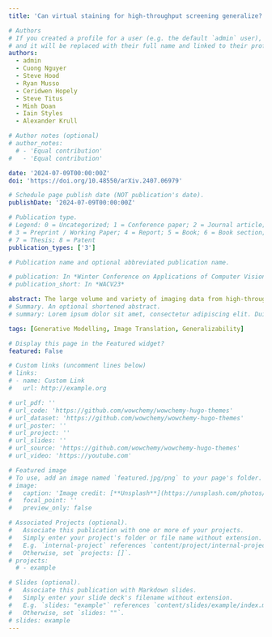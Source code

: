 ```yaml
---
title: 'Can virtual staining for high-throughput screening generalize?'

# Authors
# If you created a profile for a user (e.g. the default `admin` user), write the username (folder name) here
# and it will be replaced with their full name and linked to their profile.
authors:
  - admin
  - Cuong Nguyer
  - Steve Hood
  - Ryan Musso
  - Ceridwen Hopely
  - Steve Titus
  - Minh Doan
  - Iain Styles
  - Alexander Krull

# Author notes (optional)
# author_notes:
  # - 'Equal contribution'
#   - 'Equal contribution'

date: '2024-07-09T00:00:00Z'
doi: 'https://doi.org/10.48550/arXiv.2407.06979'

# Schedule page publish date (NOT publication's date).
publishDate: '2024-07-09T00:00:00Z'

# Publication type.
# Legend: 0 = Uncategorized; 1 = Conference paper; 2 = Journal article;
# 3 = Preprint / Working Paper; 4 = Report; 5 = Book; 6 = Book section;
# 7 = Thesis; 8 = Patent
publication_types: ['3']

# Publication name and optional abbreviated publication name.

# publication: In *Winter Conference on Applications of Computer Vision (awaiting decision)*
# publication_short: In *WACV23*

abstract: The large volume and variety of imaging data from high-throughput screening (HTS) in the pharmaceutical industry present an excellent resource for training virtual staining models. However, the potential of models trained under one set of experimental conditions to generalize to other conditions remains underexplored. This study systematically investigates whether data from three cell types (lung, ovarian, and breast) and two phenotypes (toxic and non-toxic conditions) commonly found in HTS can effectively train virtual staining models to generalize across three typical HTS distribution shifts unseen phenotypes, unseen cell types, and the combination of both. Utilizing a dataset of 772,416 paired bright-field, cytoplasm, nuclei, and DNA-damage stain images, we evaluate the generalization capabilities of models across pixel-based, instance-wise, and biological-feature-based levels. Our findings indicate that training virtual nuclei and cytoplasm models on non-toxic condition samples not only generalizes to toxic condition samples but leads to improved performance across all evaluation levels compared to training on toxic condition samples. Generalization to unseen cell types shows variability depending on the cell type; models trained on ovarian or lung cell samples often perform well under other conditions, while those trained on breast cell samples consistently show poor generalization. Generalization to unseen cell types and phenotypes shows good generalization across all levels of evaluation compared to addressing unseen cell types alone. This study represents the first large-scale, data-centric analysis of the generalization capability of virtual staining models trained on diverse HTS datasets, providing valuable strategies for experimental training data generation.
# Summary. An optional shortened abstract.
# summary: Lorem ipsum dolor sit amet, consectetur adipiscing elit. Duis posuere tellus ac convallis placerat. Proin tincidunt magna sed ex sollicitudin condimentum.

tags: [Generative Modelling, Image Translation, Generalizability]

# Display this page in the Featured widget?
featured: False

# Custom links (uncomment lines below)
# links:
# - name: Custom Link
#   url: http://example.org

# url_pdf: ''
# url_code: 'https://github.com/wowchemy/wowchemy-hugo-themes'
# url_dataset: 'https://github.com/wowchemy/wowchemy-hugo-themes'
# url_poster: ''
# url_project: ''
# url_slides: ''
# url_source: 'https://github.com/wowchemy/wowchemy-hugo-themes'
# url_video: 'https://youtube.com'

# Featured image
# To use, add an image named `featured.jpg/png` to your page's folder.
# image:
#   caption: 'Image credit: [**Unsplash**](https://unsplash.com/photos/pLCdAaMFLTE)'
#   focal_point: ''
#   preview_only: false

# Associated Projects (optional).
#   Associate this publication with one or more of your projects.
#   Simply enter your project's folder or file name without extension.
#   E.g. `internal-project` references `content/project/internal-project/index.md`.
#   Otherwise, set `projects: []`.
# projects:
  # - example

# Slides (optional).
#   Associate this publication with Markdown slides.
#   Simply enter your slide deck's filename without extension.
#   E.g. `slides: "example"` references `content/slides/example/index.md`.
#   Otherwise, set `slides: ""`.
# slides: example
---
```


<!-- {{% callout note %}}
Click the _Cite_ button above to demo the feature to enable visitors to import publication metadata into their reference management software.
{{% /callout %}}

{{% callout note %}}
Create your slides in Markdown - click the _Slides_ button to check out the example.
{{% /callout %}}

Supplementary notes can be added here, including [code, math, and images](https://wowchemy.com/docs/writing-markdown-latex/). -->
